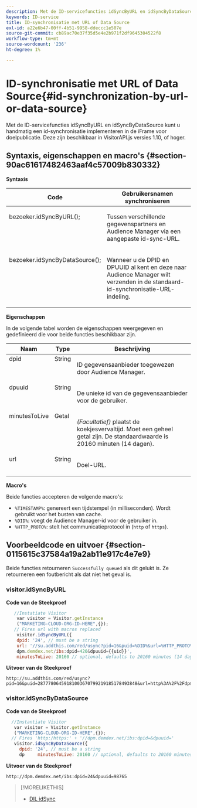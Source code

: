 ```yaml
---
description: Met de ID-servicefuncties idSyncByURL en idSyncByDataSource kunt u handmatig een id-synchronisatie implementeren in de iFrame voor doelpublicatie. Deze zijn beschikbaar in VisitorAPI.js versies 1.10, of hoger.
keywords: ID-service
title: ID-synchronisatie met URL of Data Source
exl-id: a22e6b47-00ff-4b51-9958-ddeccc1e507e
source-git-commit: cb89ac70e37f35d5e4e2b971f2df9645304522f8
workflow-type: tm+mt
source-wordcount: '236'
ht-degree: 1%

---
```


# ID-synchronisatie met URL of Data Source{#id-synchronization-by-url-or-data-source}

Met de ID-servicefuncties idSyncByURL en idSyncByDataSource kunt u handmatig een id-synchronisatie implementeren in de iFrame voor doelpublicatie. Deze zijn beschikbaar in VisitorAPI.js versies 1.10, of hoger.

## Syntaxis, eigenschappen en macro&#39;s {#section-90ac61617482463aaf4c57009b830332}

**Syntaxis**

<table id="table_ADC7501511914805A6A6B24B2DFEBA51"> 
 <thead> 
  <tr> 
   <th colname="col1" class="entry"> Code </th> 
   <th colname="col2" class="entry"> Gebruikersnamen synchroniseren </th> 
  </tr> 
 </thead>
 <tbody> 
  <tr valign="top"> 
   <td colname="col1"> <p> <span class="codeph"> bezoeker.idSyncByURL(); </span> </p> </td> 
   <td colname="col2"> <p>Tussen verschillende gegevenspartners en <span class="keyword"> Audience Manager </span> via een aangepaste id-sync-URL. </p> </td> 
  </tr> 
  <tr valign="top"> 
   <td colname="col1"> <p> <span class="codeph"> bezoeker.idSyncByDataSource(); </span> </p> </td> 
   <td colname="col2"> <p>Wanneer u de DPID en DPUUID al kent en deze naar <span class="keyword"> Audience Manager </span> wilt verzenden in de standaard-id-synchronisatie-URL-indeling. </p> <p></p> </td> 
  </tr> 
 </tbody> 
</table>

**Eigenschappen**

In de volgende tabel worden de eigenschappen weergegeven en gedefinieerd die voor beide functies beschikbaar zijn.

<table id="table_5343BE784E694C67B09A0A8878CF8001"> 
 <thead> 
  <tr> 
   <th colname="col1" class="entry"> Naam </th> 
   <th colname="col2" class="entry"> Type </th> 
   <th colname="col3" class="entry"> Beschrijving </th> 
  </tr> 
 </thead>
 <tbody> 
  <tr valign="top"> 
   <td colname="col1"> <span class="codeph"> dpid </span> </td> 
   <td colname="col2"> String </td> 
   <td colname="col3"> <p>ID gegevensaanbieder toegewezen door Audience Manager. </p> </td> 
  </tr> 
  <tr valign="top"> 
   <td colname="col1"> <span class="codeph"> dpuuid </span> </td> 
   <td colname="col2"> String </td> 
   <td colname="col3"> <p>De unieke id van de gegevensaanbieder voor de gebruiker. </p> </td> 
  </tr> 
  <tr valign="top"> 
   <td colname="col1"> <span class="codeph"> minutesToLive </span> </td> 
   <td colname="col2"> Getal </td> 
   <td colname="col3"> <p> <i> (Facultatief) </i> plaatst de koekjesvervaltijd. Moet een geheel getal zijn. De standaardwaarde is 20160 minuten (14 dagen). </p> </td> 
  </tr> 
  <tr valign="top"> 
   <td colname="col1"> <span class="codeph"> url </span> </td> 
   <td colname="col2"> String </td> 
   <td colname="col3"> <p>Doel-URL. </p> </td> 
  </tr> 
 </tbody> 
</table>

**Macro&#39;s**

Beide functies accepteren de volgende macro&#39;s:

* `%TIMESTAMP%`: genereert een tijdstempel (in milliseconden). Wordt gebruikt voor het busten van cache.
* `%DID%`: voegt de Audience Manager-id voor de gebruiker in.
* `%HTTP_PROTO%`: stelt het communicatieprotocol in (`http` of `https`).

## Voorbeeldcode en uitvoer {#section-0115615c37584a19a2ab11e917c4e7e9}

Beide functies retourneren `Successfully queued` als dit gelukt is. Ze retourneren een foutbericht als dat niet het geval is.

### visitor.idSyncByURL

**Code van de Steekproef**

```javascript
   //Instatiate Visitor
    var visitor = Visitor.getInstance
    ("MARKETING-CLOUD-ORG-ID-HERE",{}); 
   // Fires url with macros replaced 
    visitor.idSyncByURL({ 
    dpid: '24', // must be a string 
    url: '//su.addthis.com/red/usync?pid=16&puid=%DID%&url=%HTTP_PROTO%://
    dpm.demdex.net/ibs:dpid=420&dpuuid={{uid}}', 
    minutesToLive: 20160 // optional, defaults to 20160 minutes (14 days) });
```

**Uitvoer van de Steekproef**

```
http://su.addthis.com/red/usync?pid=16&puid=28777806459181003670799219185178493848&url=http%3A%2F%2Fdpm.demdex.net%2Fibs%3Adpid%3D420%26dpuuid%3D%7B%7Buid%7D%7D
```

### visitor.idSyncByDataSource

**Code van de Steekproef**

```javascript
  //Instantiate Visitor
   var visitor = Visitor.getInstance
   ("MARKETING-CLOUD-ORG-ID-HERE",{}); 
  // Fires 'http:/https:' + '//dpm.demdex.net/ibs:dpid=&dpuuid='
   visitor.idSyncByDataSource({ 
     dpid: '24', // must be a string
     dp     minutesToLive: 20160 // optional, defaults to 20160 minutes (14 days) });
```

**Uitvoer van de Steekproef**

```
http://dpm.demdex.net/ibs:dpid=24&dpuuid=98765
```

>[!MORELIKETHIS]
>
>* [ DIL idSync ](https://experienceleague.adobe.com/docs/audience-manager/user-guide/dil-api/dil-instance-methods.html#idsync)
